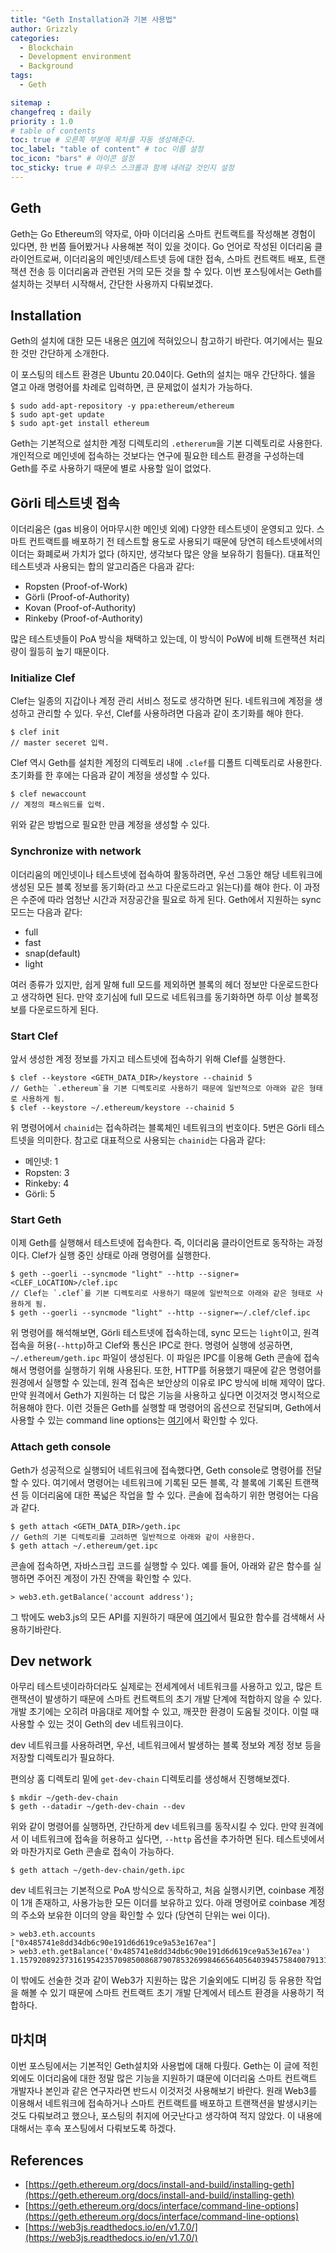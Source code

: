 ```yaml
---
title: "Geth Installation과 기본 사용법"
author: Grizzly
categories:
  - Blockchain
  - Development environment
  - Background
tags:
  - Geth

sitemap :
changefreq : daily
priority : 1.0
# table of contents
toc: true # 오른쪽 부분에 목차를 자동 생성해준다.
toc_label: "table of content" # toc 이름 설정
toc_icon: "bars" # 아이콘 설정
toc_sticky: true # 마우스 스크롤과 함께 내려갈 것인지 설정
---
```


## Geth
Geth는 Go Ethereum의 약자로, 아마 이더리움 스마트 컨트랙트를 작성해본 경험이 있다면, 한 번쯤 들어봤거나 사용해본 적이 있을 것이다. Go 언어로 작성된 이더리움 클라이언트로써, 이더리움의 메인넷/테스트넷 등에 대한 접속, 스마트 컨트랙트 배포, 트랜잭션 전송 등 이더리움과 관련된 거의 모든 것을 할 수 있다. 이번 포스팅에서는 Geth를 설치하는 것부터 시작해서, 간단한 사용까지 다뤄보겠다.

## Installation
Geth의 설치에 대한 모든 내용은 [여기](https://geth.ethereum.org/docs/install-and-build/installing-geth)에 적혀있으니 참고하기 바란다.
여기에서는 필요한 것만 간단하게 소개한다.

이 포스팅의 테스트 환경은 Ubuntu 20.04이다.
Geth의 설치는 매우 간단하다. 쉘을 열고 아래 명령어를 차례로 입력하면, 큰 문제없이 설치가 가능하다.

~~~
$ sudo add-apt-repository -y ppa:ethereum/ethereum
$ sudo apt-get update
$ sudo apt-get install ethereum
~~~

Geth는 기본적으로 설치한 계정 디렉토리의 `.ethererum`을 기본 디렉토리로 사용한다.
개인적으로 메인넷에 접속하는 것보다는 연구에 필요한 테스트 환경을 구성하는데 Geth를 주로 사용하기 때문에 별로 사용할 일이 없었다.

## Görli 테스트넷 접속
이더리움은 (gas 비용이 어마무시한 메인넷 외에) 다양한 테스트넷이 운영되고 있다. 스마트 컨트랙트를 배포하기 전 테스트할 용도로 사용되기 때문에 당연히 테스트넷에서의 이더는 화폐로써 가치가 없다 (하지만, 생각보다 많은 양을 보유하기 힘들다). 대표적인 테스트넷과 사용되는 합의 알고리즘은 다음과 같다:

- Ropsten (Proof-of-Work)
- Görli (Proof-of-Authority)
- Kovan (Proof-of-Authority)
- Rinkeby (Proof-of-Authority)

많은 테스트넷들이 PoA 방식을 채택하고 있는데, 이 방식이 PoW에 비해 트랜잭션 처리량이 월등히 높기 때문이다.

### Initialize Clef
Clef는 일종의 지갑이나 계정 관리 서비스 정도로 생각하면 된다. 네트워크에 계정을 생성하고 관리할 수 있다. 우선, Clef를 사용하려면 다음과 같이 초기화를 해야 한다.

~~~
$ clef init
// master seceret 입력.
~~~

Clef 역시 Geth를 설치한 계정의 디렉토리 내에 `.clef`를 디폴트 디렉토리로 사용한다.
초기화를 한 후에는 다음과 같이 계정을 생성할 수 있다.

~~~
$ clef newaccount
// 계정의 패스워드를 입력.
~~~

위와 같은 방법으로 필요한 만큼 계정을 생성할 수 있다.

### Synchronize with network
이더리움의 메인넷이나 테스트넷에 접속하여 활동하려면, 우선 그동안 해당 네트워크에 생성된 모든 블록 정보를 동기화(라고 쓰고 다운로드라고 읽는다)를 해야 한다. 이 과정은 수준에 따라 엄청난 시간과 저장공간을 필요로 하게 된다. Geth에서 지원하는 sync 모드는 다음과 같다:

- full
- fast
- snap(default)
- light

여러 종류가 있지만, 쉽게 말해 full 모드를 제외하면 블록의 헤더 정보만 다운로드한다고 생각하면 된다. 만약 호기심에 full 모드로 네트워크를 동기화하면 하루 이상 블록정보를 다운로드하게 된다.

### Start Clef
앞서 생성한 계정 정보를 가지고 테스트넷에 접속하기 위해 Clef를 실행한다.

~~~
$ clef --keystore <GETH_DATA_DIR>/keystore --chainid 5
// Geth는 `.ethereum`을 기본 디렉토리로 사용하기 때문에 일반적으로 아래와 같은 형태로 사용하게 됨.
$ clef --keystore ~/.ethereum/keystore --chainid 5
~~~

위 명령어에서 `chainid`는 접속하려는 블록체인 네트워크의 번호이다. 5번은 Görli 테스트넷을 의미한다. 참고로 대표적으로 사용되는 `chainid`는 다음과 같다:

- 메인넷: 1
- Ropsten: 3
- Rinkeby: 4
- Görli: 5

### Start Geth
이제 Geth를 실행해서 테스트넷에 접속한다. 즉, 이더리움 클라이언트로 동작하는 과정이다. Clef가 실행 중인 상태로 아래 명령어를 실행한다.

~~~
$ geth --goerli --syncmode "light" --http --signer=<CLEF_LOCATION>/clef.ipc
// Clef는 `.clef`를 기본 디렉토리로 사용하기 때문에 일반적으로 아래와 같은 형태로 사용하게 됨.
$ geth --goerli --syncmode "light" --http --signer=~/.clef/clef.ipc
~~~

위 명령어를 해석해보면, Görli 테스트넷에 접속하는데, sync 모드는 `light`이고, 원격 접속을 허용(`--http`)하고 Clef와 통신은 IPC로 한다. 명령어 실행에 성공하면, `~/.ethereum/geth.ipc` 파일이 생성된다. 이 파일은 IPC를 이용해 Geth 콘솔에 접속해서 명령어를 실행하기 위해 사용된다. 또한, HTTP를 허용했기 때문에 같은 명령어를 원경에서 실행할 수 있는데, 원격 접속은 보안상의 이유로 IPC 방식에 비해 제약이 많다. 만약 원격에서 Geth가 지원하는 더 많은 기능을 사용하고 싶다면 이것저것 명시적으로 허용해야 한다. 이런 것들은 Geth를 실행할 때 명령어의 옵션으로 전달되며, Geth에서 사용할 수 있는 command line options는 [여기](https://geth.ethereum.org/docs/interface/command-line-options)에서 확인할 수 있다.

### Attach geth console
Geth가 성공적으로 실행되어 네트워크에 접속했다면, Geth console로 명령어를 전달할 수 있다. 여기에서 명령어는 네트워크에 기록된 모든 블록, 각 블록에 기록된 트랜잭션 등 이더리움에 대한 폭넓은 작업을 할 수 있다. 콘솔에 접속하기 위한 명령어는 다음과 같다.

~~~
$ geth attach <GETH_DATA_DIR>/geth.ipc
// Geth의 기본 디렉토리를 고려하면 일반적으로 아래와 같이 사용한다.
$ geth attach ~/.ethereum/get.ipc
~~~

콘솔에 접속하면, 자바스크립 코드를 실행할 수 있다. 예를 들어, 아래와 같은 함수를 실행하면 주어진 계정이 가진 잔액을 확인할 수 있다.
~~~
> web3.eth.getBalance('account address');
~~~

그 밖에도 web3.js의 모든 API를 지원하기 때문에 [여기](https://web3js.readthedocs.io/en/v1.7.0/)에서 필요한 함수를 검색해서 사용하기바란다.

## Dev network
아무리 테스트넷이라하더라도 실제로는 전세계에서 네트워크를 사용하고 있고, 많은 트랜잭션이 발생하기 때문에 스마트 컨트랙트의 초기 개발 단계에 적합하지 않을 수 있다. 개발 초기에는 오히려 마음대로 제어할 수 있고, 깨끗한 환경이 도움될 것이다. 이럴 때 사용할 수 있는 것이 Geth의 dev 네트워크이다.

dev 네트워크를 사용하려면, 우선, 네트워크에서 발생하는 블록 정보와 계정 정보 등을 저장할 디렉토리가 필요하다.

편의상 홈 디렉토리 밑에 `get-dev-chain` 디렉토리를 생성해서 진행해보겠다.
~~~
$ mkdir ~/geth-dev-chain
$ geth --datadir ~/geth-dev-chain --dev 
~~~

위와 같이 명령어를 실행하면, 간단하게 dev 네트워크를 동작시킬 수 있다. 만약 원격에서 이 네트워크에 접속을 허용하고 싶다면, `--http` 옵션을 추가하면 된다. 테스트넷에서와 마찬가지로 Geth 콘솔로 접속이 가능하다.

~~~
$ geth attach ~/geth-dev-chain/geth.ipc
~~~

dev 네트워크는 기본적으로 PoA 방식으로 동작하고, 처음 실행시키면, coinbase 계정이 1개 존재하고, 사용가능한 모든 이더를 보유하고 있다. 아래 명령어로 coinbase 계정의 주소와 보유한 이더의 양을 확인할 수 있다 (당연히 단위는 wei 이다).

~~~
> web3.eth.accounts
["0x485741e8dd34db6c90e191d6d619ce9a53e167ea"]
> web3.eth.getBalance('0x485741e8dd34db6c90e191d6d619ce9a53e167ea')
1.15792089237316195423570985008687907853269984665640564039457584007913129639927e+77
~~~

이 밖에도 선술한 것과 같이 Web3가 지원하는 많은 기술외에도 디버깅 등 유용한 작업을 해볼 수 있기 때문에 스마트 컨트랙트 초기 개발 단계에서 테스트 환경을 사용하기 적합하다.


## 마치며
이번 포스팅에서는 기본적인 Geth설치와 사용법에 대해 다뤘다. Geth는 이 글에 적힌 외에도 이더리움에 대한 정말 많은 기능을 지원하기 떄문에 이더리움 스마트 컨트랙트 개발자나 본인과 같은 연구자라면 반드시 이것저것 사용해보기 바란다. 원래 Web3를 이용해서 네트워크에 접속하거나 스마트 컨트랙트를 배포하고 트랜잭션을 발생시키는 것도 다뤄보려고 했으나, 포스팅의 취지에 어긋난다고 생각하여 적지 않았다. 이 내용에 대해서는 후속 포스팅에서 다뤄보도록 하겠다.

## References
- [https://geth.ethereum.org/docs/install-and-build/installing-geth](https://geth.ethereum.org/docs/install-and-build/installing-geth)
- [https://geth.ethereum.org/docs/interface/command-line-options](https://geth.ethereum.org/docs/interface/command-line-options)
- [https://web3js.readthedocs.io/en/v1.7.0/](https://web3js.readthedocs.io/en/v1.7.0/)